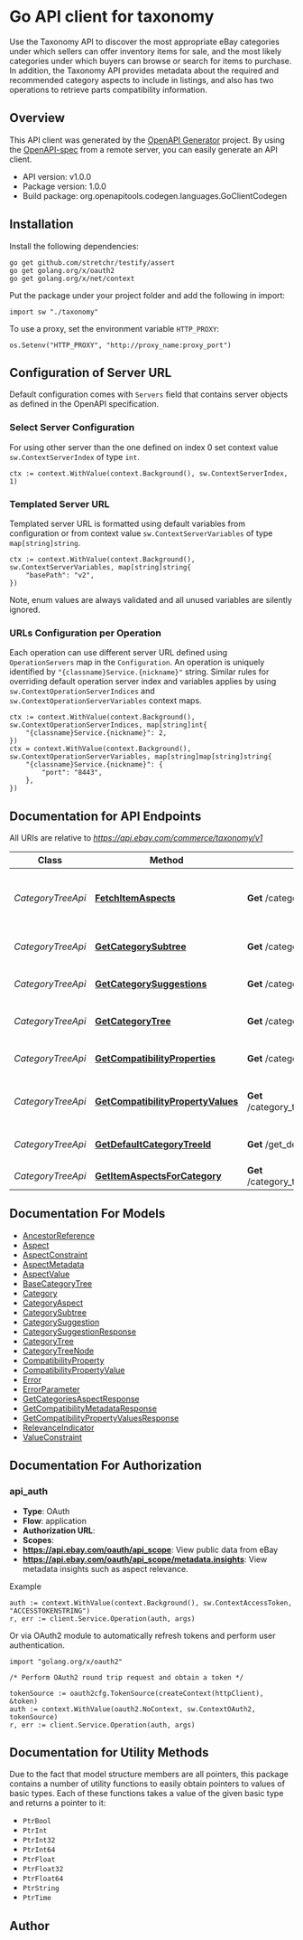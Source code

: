 # Go API client for taxonomy

Use the Taxonomy API to discover the most appropriate eBay categories under which sellers can offer inventory items for sale, and the most likely categories under which buyers can browse or search for items to purchase. In addition, the Taxonomy API provides metadata about the required and recommended category aspects to include in listings, and also has two operations to retrieve parts compatibility information.

## Overview
This API client was generated by the [OpenAPI Generator](https://openapi-generator.tech) project.  By using the [OpenAPI-spec](https://www.openapis.org/) from a remote server, you can easily generate an API client.

- API version: v1.0.0
- Package version: 1.0.0
- Build package: org.openapitools.codegen.languages.GoClientCodegen

## Installation

Install the following dependencies:

```shell
go get github.com/stretchr/testify/assert
go get golang.org/x/oauth2
go get golang.org/x/net/context
```

Put the package under your project folder and add the following in import:

```golang
import sw "./taxonomy"
```

To use a proxy, set the environment variable `HTTP_PROXY`:

```golang
os.Setenv("HTTP_PROXY", "http://proxy_name:proxy_port")
```

## Configuration of Server URL

Default configuration comes with `Servers` field that contains server objects as defined in the OpenAPI specification.

### Select Server Configuration

For using other server than the one defined on index 0 set context value `sw.ContextServerIndex` of type `int`.

```golang
ctx := context.WithValue(context.Background(), sw.ContextServerIndex, 1)
```

### Templated Server URL

Templated server URL is formatted using default variables from configuration or from context value `sw.ContextServerVariables` of type `map[string]string`.

```golang
ctx := context.WithValue(context.Background(), sw.ContextServerVariables, map[string]string{
	"basePath": "v2",
})
```

Note, enum values are always validated and all unused variables are silently ignored.

### URLs Configuration per Operation

Each operation can use different server URL defined using `OperationServers` map in the `Configuration`.
An operation is uniquely identified by `"{classname}Service.{nickname}"` string.
Similar rules for overriding default operation server index and variables applies by using `sw.ContextOperationServerIndices` and `sw.ContextOperationServerVariables` context maps.

```
ctx := context.WithValue(context.Background(), sw.ContextOperationServerIndices, map[string]int{
	"{classname}Service.{nickname}": 2,
})
ctx = context.WithValue(context.Background(), sw.ContextOperationServerVariables, map[string]map[string]string{
	"{classname}Service.{nickname}": {
		"port": "8443",
	},
})
```

## Documentation for API Endpoints

All URIs are relative to *https://api.ebay.com/commerce/taxonomy/v1*

Class | Method | HTTP request | Description
------------ | ------------- | ------------- | -------------
*CategoryTreeApi* | [**FetchItemAspects**](docs/CategoryTreeApi.md#fetchitemaspects) | **Get** /category_tree/{category_tree_id}/fetch_item_aspects | Get Aspects for All Leaf Categories in a Marketplace
*CategoryTreeApi* | [**GetCategorySubtree**](docs/CategoryTreeApi.md#getcategorysubtree) | **Get** /category_tree/{category_tree_id}/get_category_subtree | Get a Category Subtree
*CategoryTreeApi* | [**GetCategorySuggestions**](docs/CategoryTreeApi.md#getcategorysuggestions) | **Get** /category_tree/{category_tree_id}/get_category_suggestions | Get Suggested Categories
*CategoryTreeApi* | [**GetCategoryTree**](docs/CategoryTreeApi.md#getcategorytree) | **Get** /category_tree/{category_tree_id} | Get a Category Tree
*CategoryTreeApi* | [**GetCompatibilityProperties**](docs/CategoryTreeApi.md#getcompatibilityproperties) | **Get** /category_tree/{category_tree_id}/get_compatibility_properties | Get Compatibility Properties
*CategoryTreeApi* | [**GetCompatibilityPropertyValues**](docs/CategoryTreeApi.md#getcompatibilitypropertyvalues) | **Get** /category_tree/{category_tree_id}/get_compatibility_property_values | Get Compatibility Property Values
*CategoryTreeApi* | [**GetDefaultCategoryTreeId**](docs/CategoryTreeApi.md#getdefaultcategorytreeid) | **Get** /get_default_category_tree_id | Get a Default Category Tree ID
*CategoryTreeApi* | [**GetItemAspectsForCategory**](docs/CategoryTreeApi.md#getitemaspectsforcategory) | **Get** /category_tree/{category_tree_id}/get_item_aspects_for_category | 


## Documentation For Models

 - [AncestorReference](docs/AncestorReference.md)
 - [Aspect](docs/Aspect.md)
 - [AspectConstraint](docs/AspectConstraint.md)
 - [AspectMetadata](docs/AspectMetadata.md)
 - [AspectValue](docs/AspectValue.md)
 - [BaseCategoryTree](docs/BaseCategoryTree.md)
 - [Category](docs/Category.md)
 - [CategoryAspect](docs/CategoryAspect.md)
 - [CategorySubtree](docs/CategorySubtree.md)
 - [CategorySuggestion](docs/CategorySuggestion.md)
 - [CategorySuggestionResponse](docs/CategorySuggestionResponse.md)
 - [CategoryTree](docs/CategoryTree.md)
 - [CategoryTreeNode](docs/CategoryTreeNode.md)
 - [CompatibilityProperty](docs/CompatibilityProperty.md)
 - [CompatibilityPropertyValue](docs/CompatibilityPropertyValue.md)
 - [Error](docs/Error.md)
 - [ErrorParameter](docs/ErrorParameter.md)
 - [GetCategoriesAspectResponse](docs/GetCategoriesAspectResponse.md)
 - [GetCompatibilityMetadataResponse](docs/GetCompatibilityMetadataResponse.md)
 - [GetCompatibilityPropertyValuesResponse](docs/GetCompatibilityPropertyValuesResponse.md)
 - [RelevanceIndicator](docs/RelevanceIndicator.md)
 - [ValueConstraint](docs/ValueConstraint.md)


## Documentation For Authorization



### api_auth


- **Type**: OAuth
- **Flow**: application
- **Authorization URL**: 
- **Scopes**: 
 - **https://api.ebay.com/oauth/api_scope**: View public data from eBay
 - **https://api.ebay.com/oauth/api_scope/metadata.insights**: View metadata insights such as aspect relevance.

Example

```golang
auth := context.WithValue(context.Background(), sw.ContextAccessToken, "ACCESSTOKENSTRING")
r, err := client.Service.Operation(auth, args)
```

Or via OAuth2 module to automatically refresh tokens and perform user authentication.

```golang
import "golang.org/x/oauth2"

/* Perform OAuth2 round trip request and obtain a token */

tokenSource := oauth2cfg.TokenSource(createContext(httpClient), &token)
auth := context.WithValue(oauth2.NoContext, sw.ContextOAuth2, tokenSource)
r, err := client.Service.Operation(auth, args)
```


## Documentation for Utility Methods

Due to the fact that model structure members are all pointers, this package contains
a number of utility functions to easily obtain pointers to values of basic types.
Each of these functions takes a value of the given basic type and returns a pointer to it:

* `PtrBool`
* `PtrInt`
* `PtrInt32`
* `PtrInt64`
* `PtrFloat`
* `PtrFloat32`
* `PtrFloat64`
* `PtrString`
* `PtrTime`

## Author



